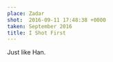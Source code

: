 ```yaml
---
place: Zadar
shot:  2016-09-11 17:48:38 +0000
taken: September 2016
title: I Shot First
---
```


Just like Han.
